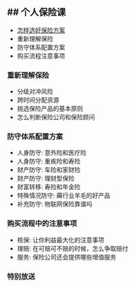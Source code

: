 ## ## 个人保险课


- [怎样选好保险方案](./start.md)
- 重新理解保险
- 防守体系配置方案
- 购买流程注意事项



### 重新理解保险
- 分级对冲风险
- 跨时间分配资源
- 挑选保险产品的基本原则
- 怎么判断保险公司和保险顾问

### 防守体系配置方案

- 人身防守: 意外险和医疗险
- 人身防守: 重疾险和寿险
- 财产防守: 车险和家财险
- 财产防守: 理财型保险
- 财富转移: 寿险和年金险
- 特殊情况防守: 薅行业羊毛的好产品
- 补充防守: 物联网保险靠谱吗

### 购买流程中的注意事项

- 核保: 让你利益最大化的注意事项
- 理赔: 在可赔可不赔的时候，怎么争取赔付
- 服务: 保险公司还会提供哪些增值服务

### 特别放送